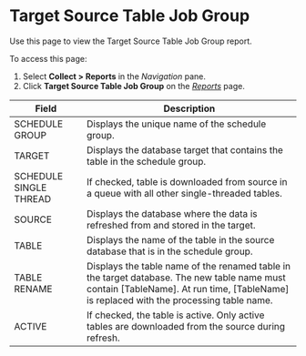 # Target Source Table Job Group

<div class="use">

Use this page to view the Target Source Table Job Group report.

</div>

To access this page:

1.  Select <span style="font-weight: bold;">Collect \> Reports</span> in
    the <span style="font-style: italic;">Navigation</span> pane.
2.  Click <span style="font-weight: bold;">Target Source Table Job
    Group</span> on the *[Reports](Reports.htm)*
page.

| Field                  | Description                                                                                                                                                                                |
| ---------------------- | ------------------------------------------------------------------------------------------------------------------------------------------------------------------------------------------ |
| SCHEDULE GROUP         | Displays the unique name of the schedule group.                                                                                                                                            |
| TARGET                 | Displays the database target that contains the table in the schedule group.                                                                                                                |
| SCHEDULE SINGLE THREAD | If checked, table is downloaded from source in a queue with all other single-threaded tables.                                                                                              |
| SOURCE                 | Displays the database where the data is refreshed from and stored in the target.                                                                                                           |
| TABLE                  | Displays the name of the table in the source database that is in the schedule group.                                                                                                       |
| TABLE RENAME           | Displays the table name of the renamed table in the target database. The new table name must contain \[TableName\]. At run time, \[TableName\] is replaced with the processing table name. |
| ACTIVE                 | If checked, the table is active. Only active tables are downloaded from the source during refresh.                                                                                         |
